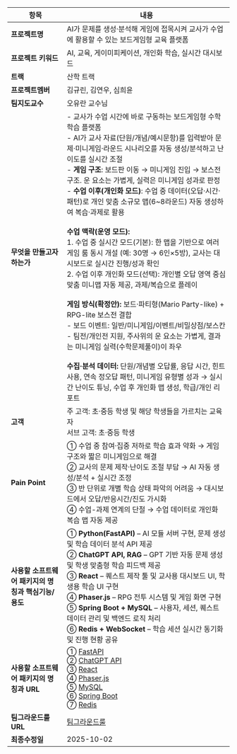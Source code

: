| 항목 | 내용 |
| --- | --- |
| **프로젝트명** | AI가 문제를 생성·분석해 게임에 접목시켜 교사가 수업에 활용할 수 있는 보드게임형 교육 플랫폼 |
| **프로젝트 키워드** | AI, 교육, 게이미피케이션, 개인화 학습, 실시간 대시보드 |
| **트랙** | 산학 트랙 |
| **프로젝트멤버** | 김규린, 김연우, 심희윤 |
| **팀지도교수** | 오유란 교수님 |
| **무엇을 만들고자 하는가** | - 교사가 수업 시간에 바로 구동하는 보드게임형 수학 학습 플랫폼<br> - AI가 교사 자료(단원/개념/예시문항)를 입력받아 문제·미니게임·라운드 시나리오를 자동 생성/분석하고 난이도를 실시간 조절<br> - **게임 구조**: 보드판 이동 → 미니게임 진입 → 보스전 구조. 운 요소는 가볍게, 실력은 미니게임 성과로 판정<br> - **수업 이후(개인화 모드)**: 수업 중 데이터(오답·시간·패턴)로 개인 맞춤 소규모 맵(6~8라운드) 자동 생성하여 복습·과제로 활용<br><br> **수업 맥락(운영 모드):**<br> 1. 수업 중 실시간 모드(기본): 한 맵을 기반으로 여러 게임 룸 동시 개설 (예: 30명 → 6인×5방), 교사는 대시보드로 실시간 진행/성과 확인<br> 2. 수업 이후 개인화 모드(선택): 개인별 오답 영역 중심 맞춤 미니맵 자동 제공, 과제/복습으로 플레이<br><br> **게임 방식(확정안):** 보드·파티형(Mario Party-like) + RPG-lite 보스전 결합<br> - 보드 이벤트: 일반/미니게임/이벤트/비밀상점/보스칸<br> - 팀전/개인전 지원, 주사위의 운 요소는 가볍게, 결과는 미니게임 실력(수학문제풀이)이 좌우<br><br> **수집·분석 데이터:** 단원/개념별 오답률, 응답 시간, 힌트 사용, 연속 정오답 패턴, 미니게임 유형별 성과 → 실시간 난이도 튜닝, 수업 후 개인화 맵 생성, 학급/개인 리포트 |
| **고객** | 주 고객: 초·중등 학생 및 해당 학생들을 가르치는 교육자 <br> 서브 고객: 초·중등 학생 |
| **Pain Point** | ① 수업 중 참여·집중 저하로 학습 효과 약화 → 게임 구조와 짧은 미니게임으로 해결<br>② 교사의 문제 제작·난이도 조절 부담 → AI 자동 생성/분석 + 실시간 조정<br>③ 반 단위로 개별 학습 상태 파악의 어려움 → 대시보드에서 오답/반응시간/진도 가시화<br>④ 수업-과제 연계의 단절 → 수업 데이터로 개인화 복습 맵 자동 제공 |
| **사용할 소프트웨어 패키지의 명칭과 핵심기능/용도** | ① **Python(FastAPI)** – AI 모듈 서버 구현, 문제 생성 및 학습 데이터 분석 API 제공<br>② **ChatGPT API, RAG** – GPT 기반 자동 문제 생성 및 학생 맞춤형 학습 피드백 제공<br>③ **React** – 퀘스트 제작 툴 및 교사용 대시보드 UI, 학생용 학습 UI 구현<br>④ **Phaser.js** – RPG 전투 시스템 및 게임 화면 구현<br>⑤ **Spring Boot + MySQL** – 사용자, 세션, 퀘스트 데이터 관리 및 백엔드 로직 처리<br>⑥ **Redis + WebSocket** – 학습 세션 실시간 동기화 및 진행 현황 공유 |
| **사용할 소프트웨어 패키지의 명칭과 URL** | ① [FastAPI](https://fastapi.tiangolo.com/ko/)<br>② [ChatGPT API](https://platform.openai.com/docs/)<br>③ [React](https://ko.react.dev/)<br>④ [Phaser.js](https://phaser.io/)<br>⑤ [MySQL](https://www.mysql.com)<br>⑥ [Spring Boot](https://spring.io/projects/spring-boot)<br>⑦ [Redis](https://redis.io/) |
| **팀그라운드룰 URL** | [팀그라운드룰](https://github.com/capston-organization/2025-start-200OK/blob/main/GroundRule.MD) |
| **최종수정일** | 2025-10-02 |
